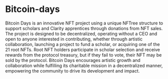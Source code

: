 # Bitcoin-days
Bitcoin Days is an innovative NFT project using a unique NFTree structure to support scholars and Clarity apprentices through donations from NFT sales. The project is designed to be decentralized, operating without a CEO and open to anyone interested in contributing, whether through artistic collaboration, launching a project to fund a scholar, or acquiring one of the 21 root NFTs. Root NFT holders participate in scholar selection and receive rewards from the protocol treasury, but if they fail to vote, their NFT may be sold by the protocol. Bitcoin Days encourages artistic growth and collaboration while fulfilling its charitable mission in a decentralized manner, empowering the community to drive its development and impact.
